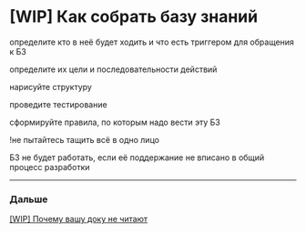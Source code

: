 # [WIP] Как собрать базу знаний

определите кто в неё будет ходить и что есть триггером для обращения к БЗ

определите их цели и последовательности действий

нарисуйте структуру 

проведите тестирование

сформируйте правила, по которым надо вести эту БЗ

!не пытайтесь тащить всё в одно лицо

БЗ не будет работать, если её поддержание не вписано в общий процесс разработки

---

### Дальше

[[WIP] Почему вашу доку не читают](%5BWIP%5D%20%D0%9F%D0%BE%D1%87%D0%B5%D0%BC%D1%83%20%D0%B2%D0%B0%D1%88%D1%83%20%D0%B4%D0%BE%D0%BA%D1%83%20%D0%BD%D0%B5%20%D1%87%D0%B8%D1%82%D0%B0%D1%8E%D1%82%20556a8a1f57844819b49a250fa46e6750.md)